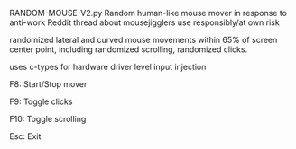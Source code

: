 RANDOM-MOUSE-V2.py
Random human-like mouse mover
in response to anti-work Reddit thread about mousejigglers
use responsibly/at own risk

randomized lateral and curved mouse movements within 65% of screen center point, including randomized scrolling, randomized clicks. 

uses c-types for hardware driver level input injection

F8: Start/Stop mover

F9: Toggle clicks

F10: Toggle scrolling

Esc: Exit

